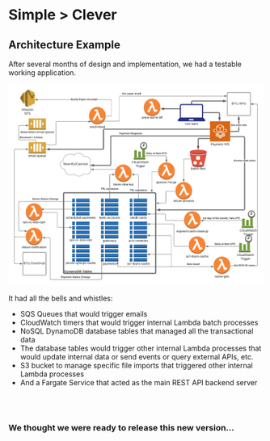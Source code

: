 
# Simple > Clever

## Architecture Example

After several months of design and implementation, we had a testable working application.

![payment_manager_cloud_native_architecture.png](/img/payment_manager_cloud_native_architecture.png)

It had all the bells and whistles:
* SQS Queues that would trigger emails
* CloudWatch timers that would trigger internal Lambda batch processes
* NoSQL DynamoDB database tables that managed all the transactional data
* The database tables would trigger other internal Lambda processes that would update internal data or send events or query external APIs, etc.
* S3 bucket to manage specific file imports that triggered other internal Lambda processes
* And a Fargate Service that acted as the main REST API backend server

<br/><br/>

### We thought we were ready to release this new version...
